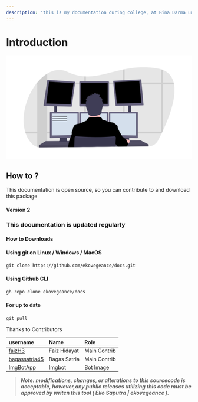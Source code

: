 ```yaml
---
description: 'this is my documentation during college, at Bina Darma university'
---
```


# Introduction

![](.gitbook/assets/undraw_programming_2svr.png)

## How to ?

This documentation is open source, so you can contribute to and download this package

#### Version 2 

### This documentation is updated regularly

#### How to Downloads

#### Using git on Linux / Windows / MacOS

```text
git clone https://github.com/ekovegeance/docs.git
```

#### Using Github CLI

```text
gh repo clone ekovegeance/docs
```

#### For up to date

```text
git pull
```

Thanks to Contributors

| username | Name | Role |
| :--- | :--- | :--- |
| [faizH3](https://github.com/faizH3) | Faiz Hidayat | Main Contrib |
| [bagassatria45](https://github.com/bagassatria45) | Bagas Satria | Main Contrib |
| [ImgBotApp](https://github.com/ImgBotApp) | Imgbot | Bot Image |

> _**Note: modifications, changes, or alterations to this sourcecode is acceptable, however,any public releases utilizing this code must be approved by writen this tool \( Eko Saputra \| ekovegeance \).**_

